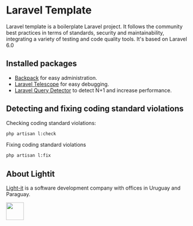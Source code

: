 # Laravel Template
Laravel template is a boilerplate Laravel project. It follows the community best practices in terms of standards, security and maintainability, integrating a variety of testing and code quality tools. It's based on Laravel 6.0


## Installed packages
- [Backpack](https://backpackforlaravel.com/) for easy administration.
- [Laravel Telescope](https://laravel.com/docs/6.0/telescope) for easy debugging.
- [Laravel Query Detector](https://github.com/beyondcode/laravel-query-detector) to detect N+1 and increase performance.

## Detecting and fixing coding standard violations
Checking coding standard violations:
```bash
php artisan l:check
```
Fixing coding standard violations
```bash
php artisan l:fix
```

## About Lightit
[Light-it](https://lightit.io) is a software development company with offices in Uruguay and Paraguay. 

<img src="https://avatars1.githubusercontent.com/u/39625568?s=200&v=4" width="48">
